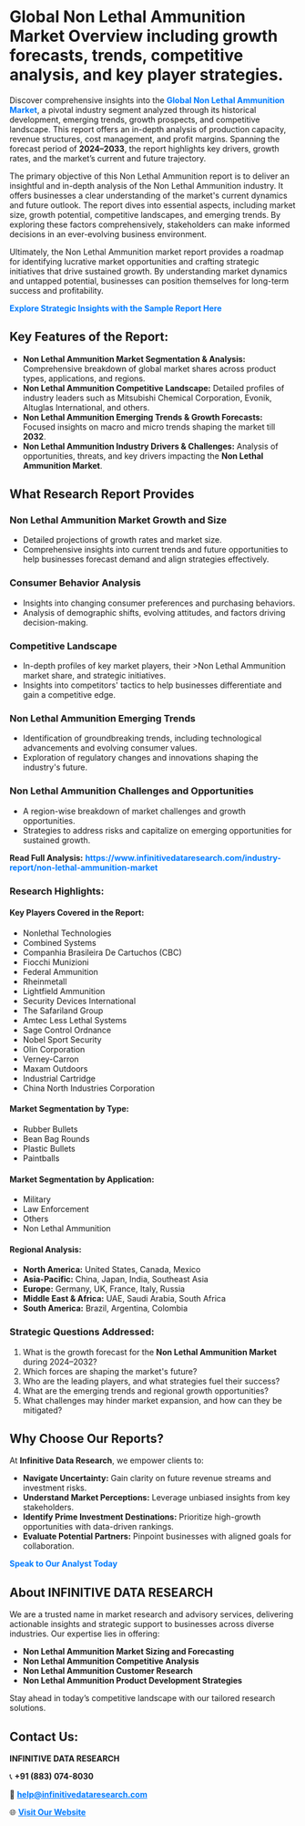 <h1>Global Non Lethal Ammunition Market Overview including growth forecasts, trends, competitive analysis, and key player strategies.</h1>
<p>
Discover comprehensive insights into the 
<a href="https://www.infinitivedataresearch.com/industry-report/non-lethal-ammunition-market" rel="dofollow" style="color: #007BFF; text-decoration: none;"><strong>Global Non Lethal Ammunition Market</strong></a>, a pivotal industry segment analyzed through its historical development, emerging trends, growth prospects, and competitive landscape. This report offers an in-depth analysis of production capacity, revenue structures, cost management, and profit margins. Spanning the forecast period of <strong>2024–2033</strong>, the report highlights key drivers, growth rates, and the market’s current and future trajectory.
</p>
<p>
The primary objective of this Non Lethal Ammunition report is to deliver an insightful and in-depth analysis of the Non Lethal Ammunition industry. It offers businesses a clear understanding of the market's current dynamics and future outlook. The report dives into essential aspects, including market size, growth potential, competitive landscapes, and emerging trends. By exploring these factors comprehensively, stakeholders can make informed decisions in an ever-evolving business environment.
</p>
<p>
Ultimately, the Non Lethal Ammunition market report provides a roadmap for identifying lucrative market opportunities and crafting strategic initiatives that drive sustained growth. By understanding market dynamics and untapped potential, businesses can position themselves for long-term success and profitability.
</p>
<p>
<a href="https://www.infinitivedataresearch.com/request-sample/reportId=112767" style="color: #007BFF; text-decoration: none;"><strong>Explore Strategic Insights with the Sample Report Here</strong></a>
</p>

<h2>Key Features of the Report:</h2>
<ul>
<li><strong>Non Lethal Ammunition Market Segmentation & Analysis:</strong> Comprehensive breakdown of global market shares across product types, applications, and regions.</li>
<li><strong>Non Lethal Ammunition Competitive Landscape:</strong> Detailed profiles of industry leaders such as Mitsubishi Chemical Corporation, Evonik, Altuglas International, and others.</li>
<li><strong>Non Lethal Ammunition Emerging Trends & Growth Forecasts:</strong> Focused insights on macro and micro trends shaping the market till <strong>2032</strong>.</li>
<li><strong>Non Lethal Ammunition Industry Drivers & Challenges:</strong> Analysis of opportunities, threats, and key drivers impacting the <strong>Non Lethal Ammunition Market</strong>.</li>
</ul>

<h2>What Research Report Provides</h2>
<h3>Non Lethal Ammunition Market Growth and Size</h3>
<ul>
<li>Detailed projections of growth rates and market size.</li>
<li>Comprehensive insights into current trends and future opportunities to help businesses forecast demand and align strategies effectively.</li>
</ul>

<h3>Consumer Behavior Analysis</h3>
<ul>
<li>Insights into changing consumer preferences and purchasing behaviors.</li>
<li>Analysis of demographic shifts, evolving attitudes, and factors driving decision-making.</li>
</ul>

<h3>Competitive Landscape</h3>
<ul>
<li>In-depth profiles of key market players, their >Non Lethal Ammunition market share, and strategic initiatives.</li>
<li>Insights into competitors' tactics to help businesses differentiate and gain a competitive edge.</li>
</ul>

<h3>Non Lethal Ammunition Emerging Trends</h3>
<ul>
<li>Identification of groundbreaking trends, including technological advancements and evolving consumer values.</li>
<li>Exploration of regulatory changes and innovations shaping the industry's future.</li>
</ul>

<h3>Non Lethal Ammunition Challenges and Opportunities</h3>
<ul>
<li>A region-wise breakdown of market challenges and growth opportunities.</li>
<li>Strategies to address risks and capitalize on emerging opportunities for sustained growth.</li>
</ul>
<p><strong>Read Full Analysis:</strong> <a href="https://www.infinitivedataresearch.com/industry-report/non-lethal-ammunition-market" rel="dofollow" style="color: #007BFF; text-decoration: none;"><strong>https://www.infinitivedataresearch.com/industry-report/non-lethal-ammunition-market</strong></a></p>
<h3>Research Highlights:</h3>
<h4>Key Players Covered in the Report:</h4>
<ul><li>Nonlethal Technologies</li><li>Combined Systems</li><li>Companhia Brasileira De Cartuchos (CBC)</li><li>Fiocchi Munizioni</li><li>Federal Ammunition</li><li>Rheinmetall</li><li>Lightfield Ammunition</li><li>Security Devices International</li><li>The Safariland Group</li><li>Amtec Less Lethal Systems</li><li>Sage Control Ordnance</li><li>Nobel Sport Security</li><li>Olin Corporation</li><li>Verney-Carron</li><li>Maxam Outdoors</li><li>Industrial Cartridge</li><li>China North Industries Corporation</li></ul>
<h4>Market Segmentation by Type:</h4>
<ul><li>Rubber Bullets</li><li>Bean Bag Rounds</li><li>Plastic Bullets</li><li>Paintballs</li></ul>
<h4>Market Segmentation by Application:</h4>
<ul><li>Military</li><li>Law Enforcement</li><li>Others</li><li>Non Lethal Ammunition</li></ul>

<h4>Regional Analysis:</h4>
<ul>
<li><strong>North America:</strong> United States, Canada, Mexico</li>
<li><strong>Asia-Pacific:</strong> China, Japan, India, Southeast Asia</li>
<li><strong>Europe:</strong> Germany, UK, France, Italy, Russia</li>
<li><strong>Middle East & Africa:</strong> UAE, Saudi Arabia, South Africa</li>
<li><strong>South America:</strong> Brazil, Argentina, Colombia</li>
</ul>

<h3>Strategic Questions Addressed:</h3>
<ol>
<li>What is the growth forecast for the <strong>Non Lethal Ammunition Market</strong> during 2024–2032?</li>
<li>Which forces are shaping the market's future?</li>
<li>Who are the leading players, and what strategies fuel their success?</li>
<li>What are the emerging trends and regional growth opportunities?</li>
<li>What challenges may hinder market expansion, and how can they be mitigated?</li>
</ol>

<h2>Why Choose Our Reports?</h2>
<p>At <strong>Infinitive Data Research</strong>, we empower clients to:</p>
<ul>
<li><strong>Navigate Uncertainty:</strong> Gain clarity on future revenue streams and investment risks.</li>
<li><strong>Understand Market Perceptions:</strong> Leverage unbiased insights from key stakeholders.</li>
<li><strong>Identify Prime Investment Destinations:</strong> Prioritize high-growth opportunities with data-driven rankings.</li>
<li><strong>Evaluate Potential Partners:</strong> Pinpoint businesses with aligned goals for collaboration.</li>
</ul>
<p><a href="https://www.infinitivedataresearch.com/industry-report/non-lethal-ammunition-market" rel="dofollow" style="color: #007BFF; text-decoration: none;"><strong>Speak to Our Analyst Today</strong></a></p>

<h2>About INFINITIVE DATA RESEARCH</h2>
<p>We are a trusted name in market research and advisory services, delivering actionable insights and strategic support to businesses across diverse industries. Our expertise lies in offering:</p>
<ul>
<li><strong>Non Lethal Ammunition Market Sizing and Forecasting</strong></li>
<li><strong>Non Lethal Ammunition Competitive Analysis</strong></li>
<li><strong>Non Lethal Ammunition Customer Research</strong></li>
<li><strong>Non Lethal Ammunition Product Development Strategies</strong></li>
</ul>
<p>Stay ahead in today’s competitive landscape with our tailored research solutions.</p>

<h2>Contact Us:</h2>
<p><strong>INFINITIVE DATA RESEARCH</strong></p>
<p>📞 <strong>+91 (883) 074-8030</strong></p>
<p>📧 <strong><a href="mailto:help@infinitivedataresearch.com" style="color: #007BFF;">help@infinitivedataresearch.com</a></strong></p>
<p>🌐 <strong><a href="https://www.infinitivedataresearch.com" rel="dofollow" style="color: #007BFF;">Visit Our Website</a></strong></p>